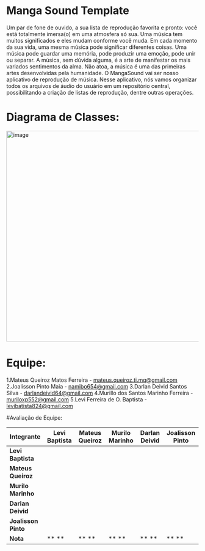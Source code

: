 # Manga Sound Template

Um par de fone de ouvido, a sua lista de reprodução favorita e pronto: você está totalmente imersa(o) em uma atmosfera só sua. Uma música tem muitos significados e eles mudam conforme você muda. Em cada momento da sua vida, uma mesma música pode significar diferentes coisas. Uma música pode guardar uma memória, pode produzir uma emoção, pode unir ou separar. A música, sem dúvida alguma, é a arte de manifestar os mais variados sentimentos da alma. Não atoa, a música é uma das primeiras artes desenvolvidas pela humanidade. O MangaSound vai ser nosso aplicativo de reprodução de música. Nesse aplicativo, nós vamos organizar todos os arquivos de áudio do usuário em um repositório central, possibilitando a criação de listas de reprodução, dentre outras operações. 

# Diagrama de Classes: 

<img width="552" alt="image" src="https://github.com/user-attachments/assets/9873181b-511f-42d9-8cf5-5d5966515634" />


# Equipe: <Javengers age of nullpointerexception>
1.Mateus Queiroz Matos Ferreira - mateus.queiroz.ti.mq@gmail.com
2.Joalisson Pinto Maia - namibo654@gmail.com
3.Darlan Deivid Santos Silva - darlandeivid64@gmail.com
4.Murillo dos Santos Marinho Ferreira - muriloxp552@gmail.com
5.Levi Ferreira de O. Baptista - levibatista824@gmail.com

#Avaliação de Equipe:

| Integrante         | Levi Baptista | Mateus Queiroz | Murilo Marinho | Darlan Deivid | Joalisson Pinto |
|--------------------|---------------|----------------|----------------|----------------|------------------|
| **Levi Baptista**  |               |                |                |                |                  |
| **Mateus Queiroz** |               |                |                |                |                  |
| **Murilo Marinho** |               |                |                |                |                  |
| **Darlan Deivid**  |               |                |                |                |                  |
| **Joalisson Pinto**|               |                |                |                |                  |
| **Nota**           | ** **         | ** **          | ** **          | ** **          | ** **            |
